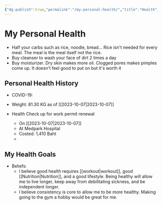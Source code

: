 ```yaml
---
{"dg-publish":true,"permalink":"/my-personal-health/","title":"Health","tags":["Life"]}
---
```


# My Personal Health

- Half your carbs such as rice, noodle, bread... Rice isn't needed for every meal. The meal is the meal itself not the rice.
- Buy cleanser to wash your face of dirt 2 times a day
- Buy moisturizer. Dry skin makes more oil. Clogged pores makes pimples come up. It doesn't feel good to put on but it's worth it


## Personal Health History
- COVID-19: 
- Weight: 81.30 KG as of [[2023-10-07\|2023-10-07]]

- Health Check up for work permit renewal
	- On [[2023-10-07\|2023-10-07]]
	- At Medpark Hospital
	- Costed: 1,410 Baht
	- 

## My Health Goals
- Beliefs: 
	- I believe good health requires [[workout\|workout]], good [[Nutrition\|Nutrition]], and a good lifestyle. Being healthy will allow me to live longer, keep away from debilitating sickness, and be independent longer. 
	- I believe consistency is core to allow me to be more healthy. Making going to the gym a hobby would be great for me.